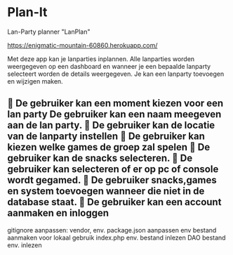 # Plan-It
Lan-Party planner
"LanPlan"

https://enigmatic-mountain-60860.herokuapp.com/

Met deze app kan je lanparties inplannen. Alle lanparties worden weergegeven op een dashboard en wanneer je een bepaalde lanparty selecteert worden de details weergegeven. Je kan een lanparty toevoegen en wijzigen maken.

	De gebruiker kan een moment kiezen voor een lan party
  De gebruiker kan een naam meegeven aan de lan party.
 De gebruiker kan de locatie van de lanparty instellen
	De gebruiker kan kiezen welke games de groep zal spelen
	De gebruiker kan de snacks selecteren.
	De gebruiker kan selecteren of er op pc of console wordt gegamed.
	De gebruiker snacks,games en system toevoegen wanneer die niet in de database staat.
	De gebruiker kan een account aanmaken en inloggen
-


gitignore aanpassen: vendor, env.
package.json aanpassen
env bestand aanmaken voor lokaal gebruik
index.php env. bestand inlezen
DAO bestand env. inlezen



